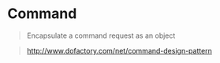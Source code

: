 # Command

> Encapsulate a command request as an object

> http://www.dofactory.com/net/command-design-pattern

